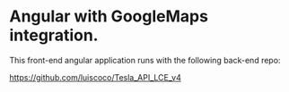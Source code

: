 # Angular with GoogleMaps integration.
This front-end angular application runs with the following back-end repo:

https://github.com/luiscoco/Tesla_API_LCE_v4

